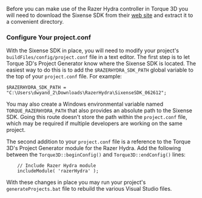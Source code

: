 Before you can make use of the Razer Hydra controller in Torque 3D you will need to download the Sixense SDK from their [web site](http://sixense.com/developers) and extract it to a convenient directory.

### Configure Your project.conf ###

With the Sixense SDK in place, you will need to modify your project's `buildFiles/config/project.conf` file in a text editor.  The first step is to let Torque 3D's Project Generator know where the Sixense SDK is located.  The easiest way to do this is to add the `$RAZERHYDRA_SDK_PATH` global variable to the top of your `project.conf` file.  For example:

`$RAZERHYDRA_SDK_PATH = "C:\Users\dwyand_2\Downloads\RazerHydra\SixenseSDK_062612";`

You may also create a Windows environmental variable named `TORQUE_RAZERHYDRA_PATH` that also provides an absolute path to the Sixense SDK.  Going this route doesn't store the path within the `project.conf` file, which may be required if multiple developers are working on the same project.

The second addition to your `project.conf` file is a reference to the Torque 3D's Project Generator module for the Razer Hydra.  Add the following between the `Torque3D::beginConfig()` and `Torque3D::endConfig()` lines:

```
    // Include Razer Hydra module
    includeModule( 'razerHydra' );
```

With these changes in place you may run your project's `generateProjects.bat` file to rebuild the various Visual Studio files.
